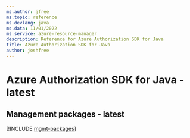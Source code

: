 ```yaml
---
ms.author: jfree
ms.topic: reference
ms.devlang: java
ms.data: 11/01/2022
ms.service: azure-resource-manager
description: Reference for Azure Authorization SDK for Java
title: Azure Authorization SDK for Java
author: joshfree
---
```

# Azure Authorization SDK for Java - latest

## Management packages - latest
[!INCLUDE [mgmt-packages](authorization-mgmt-index.md)]